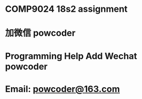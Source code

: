 # COMP9024 18s2 assignment
# 加微信 powcoder

# Programming Help Add Wechat powcoder

# Email: powcoder@163.com

